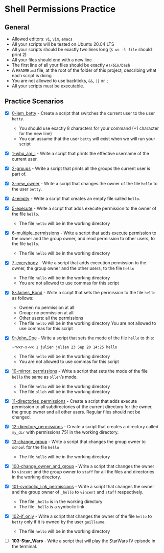 # Shell Permissions Practice

## General
- Allowed editors: `vi`, `vim`, `emacs`
- All your scripts will be tested on Ubuntu 20.04 LTS
- All your scripts should be exactly two lines long (`$ wc -l file` should print 2)
- All your files should end with a new line
- The first line of all your files should be exactly `#!/bin/bash`
- A `README.md` file, at the root of the folder of this project, describing what each script is doing
- You are not allowed to use backticks, `&&`, `||` or `;`
- All your scripts must be executable.


## Practice Scenarios
- [x] [0-iam_betty](0-iam_betty) - Create a script that switches the current user to the user `betty`.
  - You should use exactly 8 characters for your command (+1 character for the new line)
  - You can assume that the user `betty` will exist when we will run your script

- [x] [1-who_am_i](1-who_am_i) - Write a script that prints the effective username of the current user.

- [x] [2-groups](2-groups) - Write a script that prints all the groups the current user is part of.

- [x] [3-new_owner](3-new_owner) - Write a script that changes the owner of the file `hello` to the user `betty`.

- [x] [4-empty](4-empty) - Write a script that creates an empty file called `hello`.

- [x] [5-execute](5-execute) - Write a script that adds execute permission to the owner of the file `hello`.
  - The file `hello` will be in the working directory

- [x] [6-multiple_permissions](6-multiple_permissions) - Write a script that adds execute permission to the owner and the group owner, and read permission to other users, to the file `hello`.
  - The file `hello` will be in the working directory

- [x] [7-everybody](7-everybody) - Write a script that adds execution permission to the owner, the group owner and the other users, to the file `hello`
  - The file `hello` will be in the working directory
  - You are not allowed to use commas for this script

- [x] [8-James_Bond](8-James_Bond) - Write a script that sets the permission to the file `hello` as follows:  
  - Owner: no permission at all
  - Group: no permission at all
  - Other users: all the permissions
  - The file `hello` will be in the working directory You are not allowed to use commas for this script

- [x] [9-John_Doe](9-John_Doe) - Write a script that sets the mode of the file `hello` to this:
  ```
  -rwxr-x-wx 1 julien julien 23 Sep 20 14:25 hello
  ```
  - The file `hello` will be in the working directory
  - You are not allowed to use commas for this script

- [x] [10-mirror_permissions](10-mirror_permissions) - Write a script that sets the mode of the file `hello` the same as `olleh`’s mode.
  - The file `hello` will be in the working directory
  - The file `olleh` will be in the working directory

- [x] [11-directories_permissions](11-directories_permissions) - Create a script that adds execute permission to all subdirectories of the current directory for the owner, the group owner and all other users. Regular files should not be changed.

- [x] [12-directory_permissions](12-directory_permissions) - Create a script that creates a directory called `my_dir` with permissions 751 in the working directory.

- [x] [13-change_group](13-change_group) - Write a script that changes the group owner to `school` for the file `hello`
  - The file `hello` will be in the working directory

- [x] [100-change_owner_and_group](100-change_owner_and_group) - Write a script that changes the owner to `vincent` and the group owner to `staff` for all the files and directories in the working directory.

- [x] [101-symbolic_link_permissions](101-symbolic_link_permissions) - Write a script that changes the owner and the group owner of `_hello` to `vincent` and `staff` respectively.
  - The file `_hello` is in the working directory
  - The file `_hello` is a symbolic link

- [x] [102-if_only](102-if_only) - Write a script that changes the owner of the file `hello` to `betty` only if it is owned by the user `guillaume`.
  - The file `hello` will be in the working directory

- [ ] **103-Star_Wars** - Write a script that will play the StarWars IV episode in the terminal.
